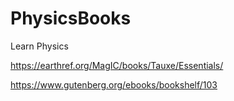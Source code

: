 # PhysicsBooks
Learn Physics

https://earthref.org/MagIC/books/Tauxe/Essentials/

https://www.gutenberg.org/ebooks/bookshelf/103
